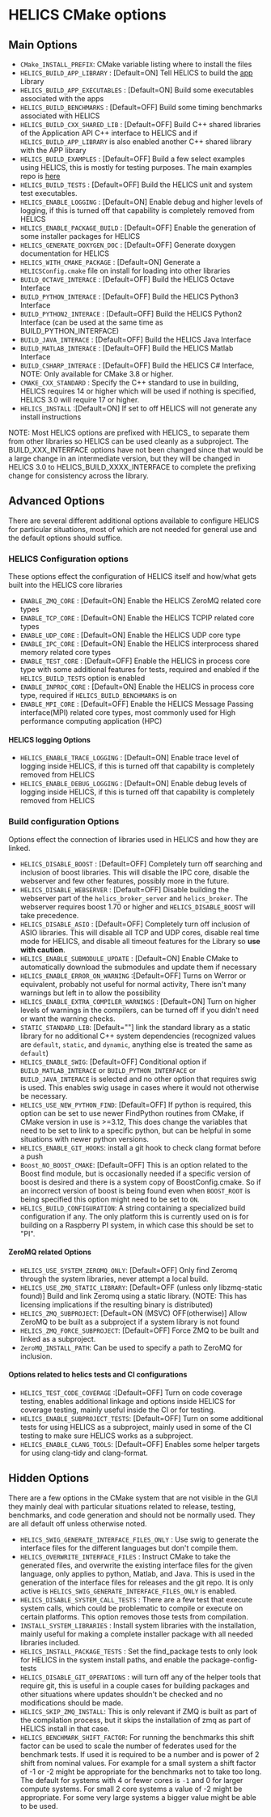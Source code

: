 # HELICS CMake options

## Main Options

- `CMake_INSTALL_PREFIX`: CMake variable listing where to install the files
- `HELICS_BUILD_APP_LIBRARY` : \[Default=ON\] Tell HELICS to build the [app]() Library
- `HELICS_BUILD_APP_EXECUTABLES` : \[Default=ON\] Build some executables associated with the apps
- `HELICS_BUILD_BENCHMARKS` : \[Default=OFF\] Build some timing benchmarks associated with HELICS
- `HELICS_BUILD_CXX_SHARED_LIB` : \[Default=OFF\] Build C++ shared libraries of the Application API C++ interface to HELICS and if `HELICS_BUILD_APP_LIBRARY` is also enabled another C++ shared library with the APP library
- `HELICS_BUILD_EXAMPLES` : \[Default=OFF\] Build a few select examples using HELICS, this is mostly for testing purposes. The main examples repo is [here](https://github.com/GMLC-TDC/HELICS-Examples)
- `HELICS_BUILD_TESTS` : \[Default=OFF\] Build the HELICS unit and system test executables.
- `HELICS_ENABLE_LOGGING` : \[Default=ON\] Enable debug and higher levels of logging, if this is turned off that capability is completely removed from HELICS
- `HELICS_ENABLE_PACKAGE_BUILD` : \[Default=OFF\] Enable the generation of some installer packages for HELICS
- `HELICS_GENERATE_DOXYGEN_DOC` : \[Default=OFF\] Generate doxygen documentation for HELICS
- `HELICS_WITH_CMAKE_PACKAGE` : \[Default=ON\] Generate a `HELICSConfig.cmake` file on install for loading into other libraries
- `BUILD_OCTAVE_INTERACE` : \[Default=OFF\] Build the HELICS Octave Interface
- `BUILD_PYTHON_INTERACE` : \[Default=OFF\] Build the HELICS Python3 Interface
- `BUILD_PYTHON2_INTERACE` : \[Default=OFF\] Build the HELICS Python2 Interface (can be used at the same time as BUILD_PYTHON_INTERFACE)
- `BUILD_JAVA_INTERACE` : \[Default=OFF\] Build the HELICS Java Interface
- `BUILD_MATLAB_INTERACE` : \[Default=OFF\] Build the HELICS Matlab Interface
- `BUILD_CSHARP_INTERACE` : \[Default=OFF\] Build the HELICS C# Interface, NOTE: Only available for CMake 3.8 or higher.
- `CMAKE_CXX_STANDARD` : Specify the C++ standard to use in building, HELICS requires 14 or higher which will be used if nothing is specified, HELICS 3.0 will require 17 or higher.
- `HELICS_INSTALL` :\[Default=ON\] If set to off HELICS will not generate any install instructions

NOTE: Most HELICS options are prefixed with HELICS\_ to separate them from other libraries so HELICS can be used cleanly as a subproject. The BUILD_XXX_INTERFACE options have not been changed since that would be a large change in an intermediate version, but they will be changed in HELICS 3.0 to HELICS_BUILD_XXXX_INTERFACE to complete the prefixing change for consistency across the library.

## Advanced Options

There are several different additional options available to configure HELICS for particular situations, most of which are not needed for general use and the default options should suffice.

### HELICS Configuration options

These options effect the configuration of HELICS itself and how/what gets built into the HELICS core libraries

- `ENABLE_ZMQ_CORE` : \[Default=ON\] Enable the HELICS ZeroMQ related core types
- `ENABLE_TCP_CORE` : \[Default=ON\] Enable the HELICS TCPIP related core types
- `ENABLE_UDP_CORE` : \[Default=ON\] Enable the HELICS UDP core type
- `ENABLE_IPC_CORE` : \[Default=ON\] Enable the HELICS interprocess shared memory related core types
- `ENABLE_TEST_CORE` : \[Default=OFF\] Enable the HELICS in process core type with some additional features for tests, required and enabled if the `HELICS_BUILD_TESTS` option is enabled
- `ENABLE_INPROC_CORE` : \[Default=ON\] Enable the HELICS in process core type, required if `HELICS_BUILD_BENCHMARKS` is on
- `ENABLE_MPI_CORE` : \[Default=OFF\] Enable the HELICS Message Passing interface(MPI) related core types, most commonly used for High performance computing application (HPC)

#### HELICS logging Options

- `HELICS_ENABLE_TRACE_LOGGING` : \[Default=ON\] Enable trace level of logging inside HELICS, if this is turned off that capability is completely removed from HELICS
- `HELICS_ENABLE_DEBUG_LOGGING` : \[Default=ON\] Enable debug levels of logging inside HELICS, if this is turned off that capability is completely removed from HELICS

### Build configuration Options

Options effect the connection of libraries used in HELICS and how they are linked.

- `HELICS_DISABLE_BOOST` : \[Default=OFF\] Completely turn off searching and inclusion of boost libraries. This will disable the IPC core, disable the webserver and few other features, possibly more in the future.
- `HELICS_DISABLE_WEBSERVER` : \[Default=OFF\] Disable building the webserver part of the `helics_broker_server` and `helics_broker`. The webserver requires boost 1.70 or higher and `HELICS_DISABLE_BOOST` will take precedence.
- `HELICS_DISABLE_ASIO` : \[Default=OFF\] Completely turn off inclusion of ASIO libraries. This will disable all TCP and UDP cores, disable real time mode for HELICS, and disable all timeout features for the Library so **use with caution**.
- `HELICS_ENABLE_SUBMODULE_UPDATE` : \[Default=ON\] Enable CMake to automatically download the submodules and update them if necessary
- `HELICS_ENABLE_ERROR_ON_WARNING` :\[Default=OFF\] Turns on Werror or equivalent, probably not useful for normal activity, There isn't many warnings but left in to allow the possibility
- `HELICS_ENABLE_EXTRA_COMPILER_WARNINGS` : \[Default=ON\] Turn on higher levels of warnings in the compilers, can be turned off if you didn't need or want the warning checks.
- `STATIC_STANDARD_LIB`: \[Default=""\] link the standard library as a static library for no additional C++ system dependencies (recognized values are `default`, `static`, and `dynamic`, anything else is treated the same as `default`)
- `HELICS_ENABLE_SWIG`: \[Default=OFF\] Conditional option if `BUILD_MATLAB_INTERACE` or `BUILD_PYTHON_INTERFACE` or `BUILD_JAVA_INTERACE` is selected and no other option that requires swig is used. This enables swig usage in cases where it would not otherwise be necessary.
- `HELICS_USE_NEW_PYTHON_FIND`: \[Default=OFF\] If python is required, this option can be set to use newer FindPython routines from CMake, if CMake version in use is >=3.12, This does change the variables that need to be set to link to a specific python, but can be helpful in some situations with newer python versions.
- `HELICS_ENABLE_GIT_HOOKS`: install a git hook to check clang format before a push
- `Boost_NO_BOOST_CMAKE`: \[Default=OFF\] This is an option related to the Boost find module, but is occasionally needed if a specific version of boost is desired and there is a system copy of BoostConfig.cmake. So if an incorrect version of boost is being found even when `BOOST_ROOT` is being specified this option might need to be set to `ON`.
- `HELICS_BUILD_CONFIGURATION`: A string containing a specialized build configuration if any. The only platform this is currently used on is for building on a Raspberry PI system, in which case this should be set to "PI".

#### ZeroMQ related Options

- `HELICS_USE_SYSTEM_ZEROMQ_ONLY`: \[Default=OFF\] Only find Zeromq through the system libraries, never attempt a local build.
- `HELICS_USE_ZMQ_STATIC_LIBRARY`: \[Default=OFF (unless only libzmq-static found)\] Build and link Zeromq using a static library. (NOTE: This has licensing implications if the resulting binary is distributed)
- `HELICS_ZMQ_SUBPROJECT`: \[Default=ON (MSVC) OFF(otherwise)\] Allow ZeroMQ to be built as a subproject if a system library is not found
- `HELICS_ZMQ_FORCE_SUBPROJECT`: \[Default=OFF\] Force ZMQ to be built and linked as a subproject.
- `ZeroMQ_INSTALL_PATH`: Can be used to specify a path to ZeroMQ for inclusion.

#### Options related to helics tests and CI configurations

- `HELICS_TEST_CODE_COVERAGE` :\[Default=OFF\] Turn on code coverage testing, enables additional linkage and options inside HELICS for coverage testing, mainly useful inside the CI or for testing.
- `HELICS_ENABLE_SUBPROJECT_TESTS`: \[Default=OFF\] Turn on some additional tests for using HELICS as a subproject, mainly used in some of the CI testing to make sure HELICS works as a subproject.
- `HELICS_ENABLE_CLANG_TOOLS`: \[Default=OFF\] Enables some helper targets for using clang-tidy and clang-format.

## Hidden Options

There are a few options in the CMake system that are not visible in the GUI they mainly deal with particular situations related to release, testing, benchmarks, and code generation and should not be normally used. They are all default off unless otherwise noted.

- `HELICS_SWIG_GENERATE_INTERFACE_FILES_ONLY` : Use swig to generate the interface files for the different languages but don't compile them.
- `HELICS_OVERWRITE_INTERFACE_FILES` : Instruct CMake to take the generated files, and overwrite the existing interface files for the given language, only applies to python, Matlab, and Java. This is used in the generation of the interface files for releases and the git repo. It is only active is `HELICS_SWIG_GENERATE_INTERFACE_FILES_ONLY` is enabled.
- `HELICS_DISABLE_SYSTEM_CALL_TESTS` : There are a few test that execute system calls, which could be problematic to compile or execute on certain platforms. This option removes those tests from compilation.
- `INSTALL_SYSTEM_LIBRARIES` : Install system libraries with the installation, mainly useful for making a complete installer package with all needed libraries included.
- `HELICS_INSTALL_PACKAGE_TESTS` : Set the find_package tests to only look for HELICS in the system install paths, and enable the package-config-tests
- `HELICS_DISABLE_GIT_OPERATIONS` : will turn off any of the helper tools that require git, this is useful in a couple cases for building packages and other situations where updates shouldn't be checked and no modifications should be made.
- `HELICS_SKIP_ZMQ_INSTALL`: This is only relevant if ZMQ is built as part of the compilation process, but it skips the installation of zmq as part of HELICS install in that case.
- `HELICS_BENCHMARK_SHIFT_FACTOR`: For running the benchmarks this shift factor can be used to scale the number of federates used for the benchmark tests. If used it is required to be a number and is power of 2 shift from nominal values. For example for a small system a shift factor of -1 or -2 might be appropriate for the benchmarks not to take too long. The default for systems with 4 or fewer cores is `-1` and 0 for larger compute systems. For small 2 core systems a value of -2 might be appropriate. For some very large systems a bigger value might be able to be used.

